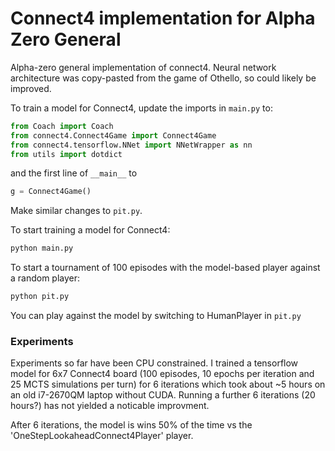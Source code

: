 # Connect4 implementation for Alpha Zero General

Alpha-zero general implementation of connect4.
Neural network architecture was copy-pasted from the game of Othello, so could likely be improved.

To train a model for Connect4, update the imports in ```main.py``` to:
```python
from Coach import Coach
from connect4.Connect4Game import Connect4Game
from connect4.tensorflow.NNet import NNetWrapper as nn
from utils import dotdict
```

and the first line of ```__main__``` to
```python
g = Connect4Game()
```

Make similar changes to ```pit.py```.

To start training a model for Connect4:
```bash
python main.py
```
To start a tournament of 100 episodes with the model-based player against a random player:
```bash
python pit.py
```
You can play against the model by switching to HumanPlayer in ```pit.py```

### Experiments

Experiments so far have been CPU constrained. I trained a tensorflow model for 6x7 Connect4 board (100 episodes,
10 epochs per iteration and 25 MCTS simulations per turn) for 6 iterations which took about ~5 hours on an old
i7-2670QM laptop without CUDA.  Running a further 6 iterations (20 hours?) has not yielded a noticable improvment.

After 6 iterations, the model is wins 50% of the time vs the 'OneStepLookaheadConnect4Player' player.
